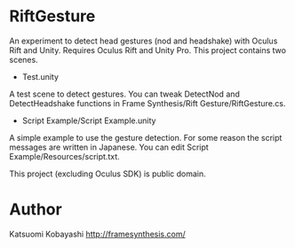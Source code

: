 RiftGesture
===========
An experiment to detect head gestures (nod and headshake) with Oculus Rift and Unity.
Requires Oculus Rift and Unity Pro. This project contains two scenes.

- Test.unity

A test scene to detect gestures. You can tweak DetectNod and DetectHeadshake functions in Frame Synthesis/Rift Gesture/RiftGesture.cs.

- Script Example/Script Example.unity

A simple example to use the gesture detection. For some reason the script messages are written in Japanese. You can edit Script Example/Resources/script.txt.

This project (excluding Oculus SDK) is public domain.

# Author

Katsuomi Kobayashi
http://framesynthesis.com/


